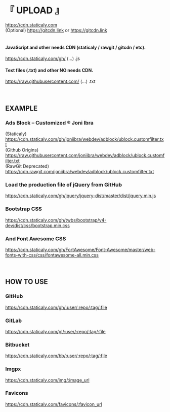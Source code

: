# 『 UPLOAD 』

https://cdn.staticaly.com
<br />(Optional) https://gitcdn.link or https://gitcdn.link
<br /><br />

#### JavaScript and other needs CDN (staticaly / rawgit / gitcdn / etc).
https://cdn.staticaly.com/gh/ (...) .js
<br />
#### Text files (.txt) and other NO needs CDN.
https://raw.githubusercontent.com/ (...) .txt
<br /><br /><br />


## EXAMPLE

### Ads Block – Customized ® Joni Ibra
(Staticaly) https://cdn.staticaly.com/gh/joniibra/webdev/adblock/ublock.customfilter.txt
<br />(Github Origins) https://raw.githubusercontent.com/joniibra/webdev/adblock/ublock.customfilter.txt
<br />(RawGit Deprecated) https://cdn.rawgit.com/joniibra/webdev/adblock/ublock.customfilter.txt
<br />
### Load the production file of jQuery from GitHub
https://cdn.staticaly.com/gh/jquery/jquery-dist/master/dist/jquery.min.js
<br />
### Bootstrap CSS
https://cdn.staticaly.com/gh/twbs/bootstrap/v4-dev/dist/css/bootstrap.min.css
<br />
### And Font Awesome CSS
https://cdn.staticaly.com/gh/FortAwesome/Font-Awesome/master/web-fonts-with-css/css/fontawesome-all.min.css
<br /><br /><br />


## HOW TO USE

### GitHub
https://cdn.staticaly.com/gh/:user/:repo/:tag/:file
<br />
### GitLab
https://cdn.staticaly.com/gl/:user/:repo/:tag/:file
<br />
### Bitbucket
https://cdn.staticaly.com/bb/:user/:repo/:tag/:file
<br />
### Imgpx
https://cdn.staticaly.com/img/:image_url
<br />
### Favicons
https://cdn.staticaly.com/favicons/:favicon_url
<br /><br /><br />
